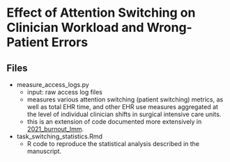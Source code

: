 # Effect of Attention Switching on Clinician Workload and Wrong-Patient Errors

## Files
- measure_access_logs.py
    - input: raw access log files
    - measures various attention switching (patient switching) metrics, as well as total EHR time, and other EHR use measures aggregated at the level of individual clinician shifts in surgical intensive care units.
    - this is an extension of code documented more extensively in [2021_burnout_lmm](https://github.com/sslou/publications/tree/main/2021_burnout_lmm).
- task_switching_statistics.Rmd
    - R code to reproduce the statistical analysis described in the manuscript.
